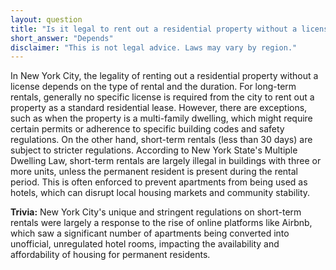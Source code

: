 ```yaml
---
layout: question
title: "Is it legal to rent out a residential property without a license in New York City?"
short_answer: "Depends"
disclaimer: "This is not legal advice. Laws may vary by region."
---
```


In New York City, the legality of renting out a residential property without a license depends on the type of rental and the duration. For long-term rentals, generally no specific license is required from the city to rent out a property as a standard residential lease. However, there are exceptions, such as when the property is a multi-family dwelling, which might require certain permits or adherence to specific building codes and safety regulations. On the other hand, short-term rentals (less than 30 days) are subject to stricter regulations. According to New York State's Multiple Dwelling Law, short-term rentals are largely illegal in buildings with three or more units, unless the permanent resident is present during the rental period. This is often enforced to prevent apartments from being used as hotels, which can disrupt local housing markets and community stability.

**Trivia:** New York City's unique and stringent regulations on short-term rentals were largely a response to the rise of online platforms like Airbnb, which saw a significant number of apartments being converted into unofficial, unregulated hotel rooms, impacting the availability and affordability of housing for permanent residents.
